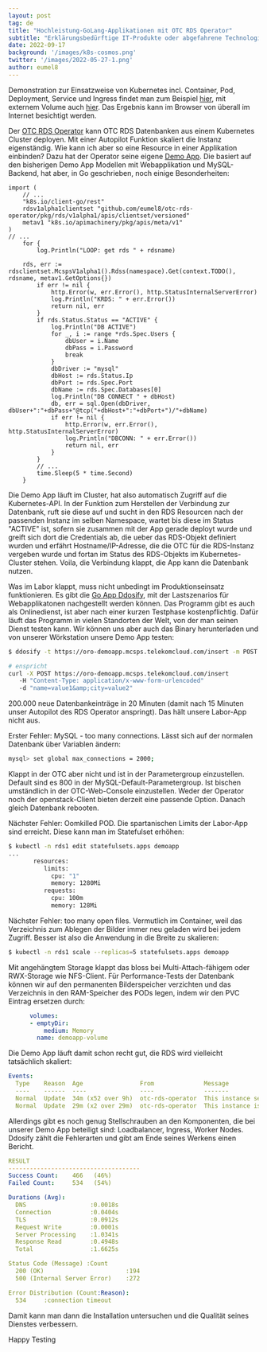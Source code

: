```yaml
---
layout: post
tag: de
title: "Hochleistung-GoLang-Applikationen mit OTC RDS Operator"
subtitle: "Erklärungsbedürftige IT-Produkte oder abgefahrene Technologien werden in der Funktion etwas anschaulicher, wenn sie in der Praxis erprobt werden können. Hilfreich dazu ist eine Demo App."
date: 2022-09-17
background: '/images/k8s-cosmos.png'
twitter: '/images/2022-05-27-1.png'
author: eumel8
---
```


Demonstration zur Einsatzweise von Kubernetes incl. Container, Pod, Deployment, Service und Ingress findet man zum Beispiel <a href="https://github.com/mcsps/use-cases/blob/master/demoapp.yaml">hier</a>, mit externem Volume auch <a href="https://github.com/mcsps/use-cases/blob/master/demoapp_volume.yaml">hier</a>. Das Ergebnis kann im Browser von überall im Internet besichtigt werden.

Der <a href="https://github.com/eumel8/otc-rds-operator">OTC RDS Operator</a> kann OTC RDS Datenbanken aus einem Kubernetes Cluster deployen. Mit einer Autopilot Funktion skaliert die Instanz eigenständig. Wie kann ich aber so eine Resource in einer Applikation einbinden? Dazu hat der Operator seine eigene <a href="https://github.com/eumel8/oro-demoapp">Demo App</a>.  Die basiert auf den bisherigen Demo App Modellen mit Webapplikation und MySQL-Backend, hat aber, in Go geschrieben, noch einige Besonderheiten:

```golang
import (
	// ...
	"k8s.io/client-go/rest"
	rdsv1alpha1clientset "github.com/eumel8/otc-rds-operator/pkg/rds/v1alpha1/apis/clientset/versioned"
	metav1 "k8s.io/apimachinery/pkg/apis/meta/v1"
)
// ...
	for {
		log.Println("LOOP: get rds " + rdsname)
	
	rds, err := rdsclientset.McspsV1alpha1().Rdss(namespace).Get(context.TODO(), rdsname, metav1.GetOptions{})
		if err != nil {
			http.Error(w, err.Error(), http.StatusInternalServerError)
			log.Println("KRDS: " + err.Error())
			return nil, err
		}
		if rds.Status.Status == "ACTIVE" {
			log.Println("DB ACTIVE")
			for _, i := range *rds.Spec.Users {
				dbUser = i.Name
				dbPass = i.Password
				break
			}
			dbDriver := "mysql"
			dbHost := rds.Status.Ip
			dbPort := rds.Spec.Port
			dbName := rds.Spec.Databases[0]
			log.Println("DB CONNECT " + dbHost)
			db, err = sql.Open(dbDriver, dbUser+":"+dbPass+"@tcp("+dbHost+":"+dbPort+")/"+dbName)
			if err != nil {
				http.Error(w, err.Error(), http.StatusInternalServerError)
				log.Println("DBCONN: " + err.Error())
				return nil, err
			}
		}
		// ...
		time.Sleep(5 * time.Second)
	}
```

Die Demo App läuft im Cluster, hat also automatisch Zugriff auf die Kubernetes-API. In der Funktion zum Herstellen der Verbindung zur Datenbank, ruft sie diese auf und sucht in den RDS Resourcen nach der passenden Instanz im selben Namespace, wartet bis diese im Status "ACTIVE" ist, sofern sie zusammen mit der App gerade deployt wurde und greift sich dort die Credentials ab, die ueber das RDS-Objekt definiert wurden und erfährt Hostname/IP-Adresse, die die OTC für die RDS-Instanz vergeben wurde und fortan im Status des RDS-Objekts im Kubernetes-Cluster stehen. Voila, die Verbindung klappt, die App kann die Datenbank nutzen. 

Was im Labor klappt, muss nicht unbedingt im Produktionseinsatz funktionieren. Es gibt die <a href="https://github.com/ddosify/ddosify/releases">Go App Ddosify</a>, mit der Lastszenarios für Webapplikatonen nachgestellt werden können. Das Programm gibt es auch als Onlinedienst, ist aber nach einer kurzen Testphase kostenpflichtig.  Dafür läuft das Programm in vielen Standorten der Welt, von der man seinen Dienst testen kann. Wir können uns aber auch das Binary herunterladen und von unserer Wörkstation unsere Demo App testen:

```bash
$ ddosify -t https://oro-demoapp.mcsps.telekomcloud.com/insert -m POST -h "Content-Type: application/x-www-form-urlencoded" -b "name=value1&amp;city=value2" -l incremental -n 200000 -d 1200 -T 1

# enspricht
curl -X POST https://oro-demoapp.mcsps.telekomcloud.com/insert
   -H "Content-Type: application/x-www-form-urlencoded" 
   -d "name=value1&amp;city=value2"
```

200.000 neue Datenbankeinträge in 20 Minuten (damit nach 15 Minuten unser Autopilot des RDS Operator anspringt). Das hält unsere Labor-App nicht aus.

Erster Fehler: MySQL - too many connections.
Lässt sich auf der normalen Datenbank über Variablen ändern:

```bash
mysql> set global max_connections = 2000;
```

Klappt in der OTC aber nicht und ist in der Parametergroup einzustellen. Default sind es 800 in der MySQL-Default-Parametergroup. Ist bischen umständlich in der OTC-Web-Console einzustellen. Weder der Operator noch der openstack-Client bieten derzeit eine passende Option. Danach gleich Datenbank rebooten.

Nächster Fehler: Oomkilled POD. Die spartanischen Limits der Labor-App sind erreicht. Diese kann man im Statefulset erhöhen:

```bash
$ kubectl -n rds1 edit statefulsets.apps demoapp
...
       resources:
          limits:
            cpu: "1"
            memory: 1280Mi
          requests:
            cpu: 100m
            memory: 128Mi
```

Nächster Fehler: too many open files. Vermutlich im Container, weil das Verzeichnis zum Ablegen der Bilder immer neu geladen wird bei jedem Zugriff. Besser ist also die Anwendung in die Breite zu skalieren:

```bash
$ kubectl -n rds1 scale --replicas=5 statefulsets.apps demoapp
```

Mit angehängtem Storage klappt das bloss bei Multi-Attach-fähigem oder RWX-Storage wie NFS-Client.
Für Performance-Tests der Datenbank können wir auf den permanenten Bilderspeicher verzichten und das Verzeichnis in den RAM-Speicher des PODs legen, indem wir den PVC Eintrag ersetzen durch:

```yaml
      volumes:
      - emptyDir:
          medium: Memory
        name: demoapp-volume
```

Die Demo App läuft damit schon recht gut, die RDS wird vielleicht tatsächlich skaliert:

```yaml
Events:
  Type    Reason  Age                From              Message
  ----    ------  ----               ----              -------
  Normal  Update  34m (x52 over 9h)  otc-rds-operator  This instance set autopilot.
  Normal  Update  29m (x2 over 29m)  otc-rds-operator  This instance is scaling to rds.mysql.s1.medium.ha
```

Allerdings gibt es noch genug Stellschrauben an den Komponenten, die bei unserer Demo App beteiligt sind: Loadbalancer, Ingress, Worker Nodes. Ddosify zählt die Fehlerarten und gibt am Ende seines Werkens einen Bericht. 

```yaml
RESULT
-------------------------------------
Success Count:    466   (46%)
Failed Count:     534   (54%)

Durations (Avg):
  DNS                  :0.0018s
  Connection           :0.0404s
  TLS                  :0.0912s
  Request Write        :0.0001s
  Server Processing    :1.0341s
  Response Read        :0.4948s
  Total                :1.6625s

Status Code (Message) :Count
  200 (OK)                       :194
  500 (Internal Server Error)    :272

Error Distribution (Count:Reason):
  534     :connection timeout
```

Damit kann man dann die Installation untersuchen und die Qualität seines Dienstes verbessern.

Happy Testing
